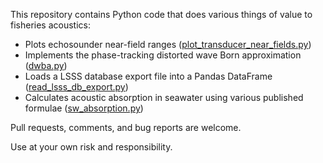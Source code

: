 This repository contains Python code that does various things of value to fisheries acoustics:

- Plots echosounder near-field ranges ([plot_transducer_near_fields.py](acoustics/plot_transducer_near_fields.py))
- Implements the phase-tracking distorted wave Born approximation ([dwba.py](dwba/dwba.py))
- Loads a LSSS database export file into a Pandas DataFrame ([read_lsss_db_export.py](lsss/read_lsss_db_export.py))
- Calculates acoustic absorption in seawater using various published formulae ([sw_absorption.py](seawater/sw_absorption.py))

Pull requests, comments, and bug reports are welcome.

Use at your own risk and responsibility.
